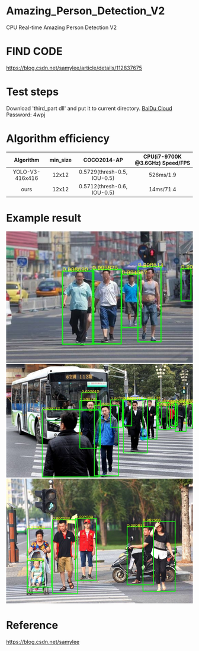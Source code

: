 # Amazing_Person_Detection_V2
CPU Real-time Amazing Person Detection V2
# FIND CODE  
https://blog.csdn.net/samylee/article/details/112837675  
# Test steps
Download 'third_part dll' and put it to current directory. [BaiDu Cloud](https://pan.baidu.com/s/1X9-pDypbj-TJMFxiSqow9A) Password: 4wpj  
# Algorithm efficiency
| Algorithm | min_size | COCO2014-AP | CPU(i7-9700K @3.6GHz) Speed/FPS |
|:------:|:------:|:------:|:------:|
| YOLO-V3-416x416  | 12x12 | 0.5729(thresh-0.5, IOU-0.5) |526ms/1.9|
| ours  | 12x12 | 0.5712(thresh-0.6, IOU-0.5) |14ms/71.4|
# Example result
![](results/timg6.jpg)
![](results/timg7.jpg)
![](results/timg8.jpg)
# Reference
https://blog.csdn.net/samylee
